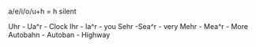 a/e/i/o/u+h = h silent

Uhr - Ua^r - Clock
Ihr - Ia^r - you
Sehr -Sea^r - very
Mehr - Mea^r - More
Autobahn - Autoban - Highway
